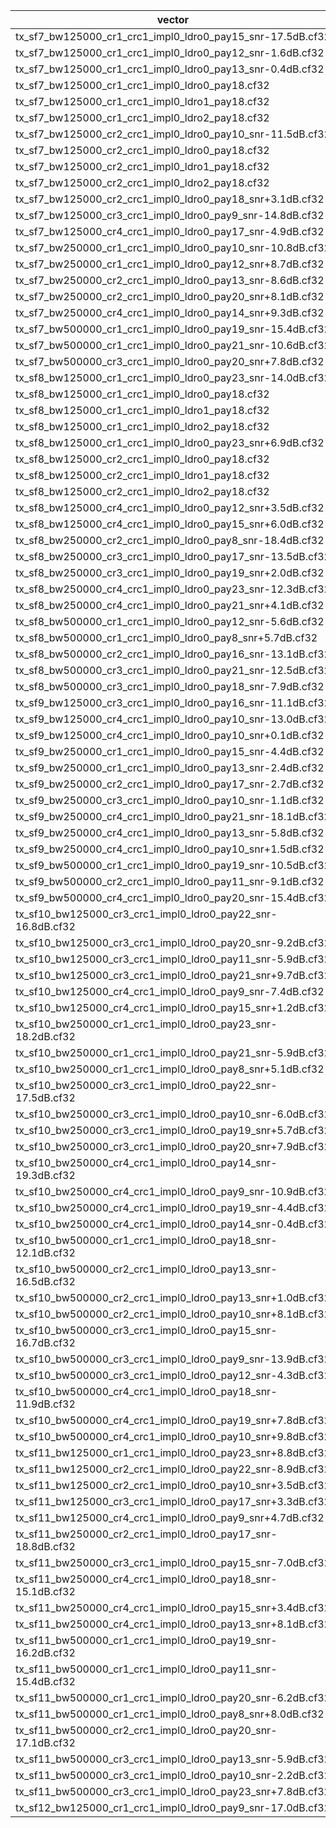 | vector | sf | bw | fs | cr | ldro_mode | crc | impl_header | snr_db | cpp_status | payload_len | match |
|---|---|---|---|---|---|---|---|---|---|---|---|
| tx_sf7_bw125000_cr1_crc1_impl0_ldro0_pay15_snr-17.5dB.cf32 | 7 | 125000 | 250000 | 1 | 0 | True | False | -17.48 | failed | 0 | False |
| tx_sf7_bw125000_cr1_crc1_impl0_ldro0_pay12_snr-1.6dB.cf32 | 7 | 125000 | 250000 | 1 | 0 | True | False | -1.65 | success | 18 | False |
| tx_sf7_bw125000_cr1_crc1_impl0_ldro0_pay13_snr-0.4dB.cf32 | 7 | 125000 | 500000 | 1 | 0 | True | False | -0.43 | success | 21 | False |
| tx_sf7_bw125000_cr1_crc1_impl0_ldro0_pay18.cf32 | 7 | 125000 | 500000 | 1 | 0 | True | False | None | success | 18 | True |
| tx_sf7_bw125000_cr1_crc1_impl0_ldro1_pay18.cf32 | 7 | 125000 | 500000 | 1 | 1 | True | False | None | success | 18 | True |
| tx_sf7_bw125000_cr1_crc1_impl0_ldro2_pay18.cf32 | 7 | 125000 | 500000 | 1 | 2 | True | False | None | failed | 0 | False |
| tx_sf7_bw125000_cr2_crc1_impl0_ldro0_pay10_snr-11.5dB.cf32 | 7 | 125000 | 1000000 | 2 | 0 | True | False | -11.46 | success | 17 | False |
| tx_sf7_bw125000_cr2_crc1_impl0_ldro0_pay18.cf32 | 7 | 125000 | 500000 | 2 | 0 | True | False | None | success | 18 | True |
| tx_sf7_bw125000_cr2_crc1_impl0_ldro1_pay18.cf32 | 7 | 125000 | 500000 | 2 | 1 | True | False | None | success | 18 | True |
| tx_sf7_bw125000_cr2_crc1_impl0_ldro2_pay18.cf32 | 7 | 125000 | 500000 | 2 | 2 | True | False | None | failed | 0 | False |
| tx_sf7_bw125000_cr2_crc1_impl0_ldro0_pay18_snr+3.1dB.cf32 | 7 | 125000 | 500000 | 2 | 0 | True | False | 3.06 | success | 28 | False |
| tx_sf7_bw125000_cr3_crc1_impl0_ldro0_pay9_snr-14.8dB.cf32 | 7 | 125000 | 500000 | 3 | 0 | True | False | -14.76 | failed | 0 | False |
| tx_sf7_bw125000_cr4_crc1_impl0_ldro0_pay17_snr-4.9dB.cf32 | 7 | 125000 | 500000 | 4 | 0 | True | False | -4.86 | success | 25 | False |
| tx_sf7_bw250000_cr1_crc1_impl0_ldro0_pay10_snr-10.8dB.cf32 | 7 | 250000 | 2000000 | 1 | 0 | True | False | -10.82 | success | 15 | False |
| tx_sf7_bw250000_cr1_crc1_impl0_ldro0_pay12_snr+8.7dB.cf32 | 7 | 250000 | 2000000 | 1 | 0 | True | False | 8.67 | success | 18 | False |
| tx_sf7_bw250000_cr2_crc1_impl0_ldro0_pay13_snr-8.6dB.cf32 | 7 | 250000 | 500000 | 2 | 0 | True | False | -8.62 | failed | 0 | False |
| tx_sf7_bw250000_cr2_crc1_impl0_ldro0_pay20_snr+8.1dB.cf32 | 7 | 250000 | 1000000 | 2 | 0 | True | False | 8.13 | success | 33 | False |
| tx_sf7_bw250000_cr4_crc1_impl0_ldro0_pay14_snr+9.3dB.cf32 | 7 | 250000 | 1000000 | 4 | 0 | True | False | 9.27 | success | 24 | False |
| tx_sf7_bw500000_cr1_crc1_impl0_ldro0_pay19_snr-15.4dB.cf32 | 7 | 500000 | 4000000 | 1 | 0 | True | False | -15.43 | failed | 0 | False |
| tx_sf7_bw500000_cr1_crc1_impl0_ldro0_pay21_snr-10.6dB.cf32 | 7 | 500000 | 4000000 | 1 | 0 | True | False | -10.58 | failed | 0 | False |
| tx_sf7_bw500000_cr3_crc1_impl0_ldro0_pay20_snr+7.8dB.cf32 | 7 | 500000 | 4000000 | 3 | 0 | True | False | 7.8 | failed | 0 | False |
| tx_sf8_bw125000_cr1_crc1_impl0_ldro0_pay23_snr-14.0dB.cf32 | 8 | 125000 | 1000000 | 1 | 0 | True | False | -14.01 | success | 36 | False |
| tx_sf8_bw125000_cr1_crc1_impl0_ldro0_pay18.cf32 | 8 | 125000 | 500000 | 1 | 0 | True | False | None | success | 18 | True |
| tx_sf8_bw125000_cr1_crc1_impl0_ldro1_pay18.cf32 | 8 | 125000 | 500000 | 1 | 1 | True | False | None | success | 18 | True |
| tx_sf8_bw125000_cr1_crc1_impl0_ldro2_pay18.cf32 | 8 | 125000 | 500000 | 1 | 2 | True | False | None | failed | 0 | False |
| tx_sf8_bw125000_cr1_crc1_impl0_ldro0_pay23_snr+6.9dB.cf32 | 8 | 125000 | 500000 | 1 | 0 | True | False | 6.91 | success | 35 | False |
| tx_sf8_bw125000_cr2_crc1_impl0_ldro0_pay18.cf32 | 8 | 125000 | 500000 | 2 | 0 | True | False | None | success | 18 | True |
| tx_sf8_bw125000_cr2_crc1_impl0_ldro1_pay18.cf32 | 8 | 125000 | 500000 | 2 | 1 | True | False | None | success | 18 | True |
| tx_sf8_bw125000_cr2_crc1_impl0_ldro2_pay18.cf32 | 8 | 125000 | 500000 | 2 | 2 | True | False | None | failed | 0 | False |
| tx_sf8_bw125000_cr4_crc1_impl0_ldro0_pay12_snr+3.5dB.cf32 | 8 | 125000 | 1000000 | 4 | 0 | True | False | 3.52 | success | 15 | False |
| tx_sf8_bw125000_cr4_crc1_impl0_ldro0_pay15_snr+6.0dB.cf32 | 8 | 125000 | 1000000 | 4 | 0 | True | False | 6.03 | success | 23 | False |
| tx_sf8_bw250000_cr2_crc1_impl0_ldro0_pay8_snr-18.4dB.cf32 | 8 | 250000 | 2000000 | 2 | 0 | True | False | -18.45 | failed | 0 | False |
| tx_sf8_bw250000_cr3_crc1_impl0_ldro0_pay17_snr-13.5dB.cf32 | 8 | 250000 | 2000000 | 3 | 0 | True | False | -13.47 | failed | 0 | False |
| tx_sf8_bw250000_cr3_crc1_impl0_ldro0_pay19_snr+2.0dB.cf32 | 8 | 250000 | 1000000 | 3 | 0 | True | False | 2.04 | success | 29 | False |
| tx_sf8_bw250000_cr4_crc1_impl0_ldro0_pay23_snr-12.3dB.cf32 | 8 | 250000 | 2000000 | 4 | 0 | True | False | -12.32 | success | 32 | False |
| tx_sf8_bw250000_cr4_crc1_impl0_ldro0_pay21_snr+4.1dB.cf32 | 8 | 250000 | 500000 | 4 | 0 | True | False | 4.14 | failed | 0 | False |
| tx_sf8_bw500000_cr1_crc1_impl0_ldro0_pay12_snr-5.6dB.cf32 | 8 | 500000 | 1000000 | 1 | 0 | True | False | -5.57 | failed | 0 | False |
| tx_sf8_bw500000_cr1_crc1_impl0_ldro0_pay8_snr+5.7dB.cf32 | 8 | 500000 | 4000000 | 1 | 0 | True | False | 5.7 | success | 14 | False |
| tx_sf8_bw500000_cr2_crc1_impl0_ldro0_pay16_snr-13.1dB.cf32 | 8 | 500000 | 2000000 | 2 | 0 | True | False | -13.11 | success | 21 | False |
| tx_sf8_bw500000_cr3_crc1_impl0_ldro0_pay21_snr-12.5dB.cf32 | 8 | 500000 | 4000000 | 3 | 0 | True | False | -12.52 | success | 30 | False |
| tx_sf8_bw500000_cr3_crc1_impl0_ldro0_pay18_snr-7.9dB.cf32 | 8 | 500000 | 1000000 | 3 | 0 | True | False | -7.88 | success | 27 | False |
| tx_sf9_bw125000_cr3_crc1_impl0_ldro0_pay16_snr-11.1dB.cf32 | 9 | 125000 | 1000000 | 3 | 0 | True | False | -11.14 | success | 22 | False |
| tx_sf9_bw125000_cr4_crc1_impl0_ldro0_pay10_snr-13.0dB.cf32 | 9 | 125000 | 250000 | 4 | 0 | True | False | -13.01 | success | 13 | False |
| tx_sf9_bw125000_cr4_crc1_impl0_ldro0_pay10_snr+0.1dB.cf32 | 9 | 125000 | 500000 | 4 | 0 | True | False | 0.09 | success | 15 | False |
| tx_sf9_bw250000_cr1_crc1_impl0_ldro0_pay15_snr-4.4dB.cf32 | 9 | 250000 | 1000000 | 1 | 0 | True | False | -4.38 | success | 24 | False |
| tx_sf9_bw250000_cr1_crc1_impl0_ldro0_pay13_snr-2.4dB.cf32 | 9 | 250000 | 500000 | 1 | 0 | True | False | -2.37 | success | 22 | False |
| tx_sf9_bw250000_cr2_crc1_impl0_ldro0_pay17_snr-2.7dB.cf32 | 9 | 250000 | 2000000 | 2 | 0 | True | False | -2.66 | success | 25 | False |
| tx_sf9_bw250000_cr3_crc1_impl0_ldro0_pay10_snr-1.1dB.cf32 | 9 | 250000 | 1000000 | 3 | 0 | True | False | -1.09 | success | 14 | False |
| tx_sf9_bw250000_cr4_crc1_impl0_ldro0_pay21_snr-18.1dB.cf32 | 9 | 250000 | 1000000 | 4 | 0 | True | False | -18.09 | failed | 0 | False |
| tx_sf9_bw250000_cr4_crc1_impl0_ldro0_pay13_snr-5.8dB.cf32 | 9 | 250000 | 1000000 | 4 | 0 | True | False | -5.78 | success | 19 | False |
| tx_sf9_bw250000_cr4_crc1_impl0_ldro0_pay10_snr+1.5dB.cf32 | 9 | 250000 | 1000000 | 4 | 0 | True | False | 1.53 | success | 14 | False |
| tx_sf9_bw500000_cr1_crc1_impl0_ldro0_pay19_snr-10.5dB.cf32 | 9 | 500000 | 1000000 | 1 | 0 | True | False | -10.52 | failed | 0 | False |
| tx_sf9_bw500000_cr2_crc1_impl0_ldro0_pay11_snr-9.1dB.cf32 | 9 | 500000 | 1000000 | 2 | 0 | True | False | -9.05 | success | 19 | False |
| tx_sf9_bw500000_cr4_crc1_impl0_ldro0_pay20_snr-15.4dB.cf32 | 9 | 500000 | 4000000 | 4 | 0 | True | False | -15.37 | failed | 0 | False |
| tx_sf10_bw125000_cr3_crc1_impl0_ldro0_pay22_snr-16.8dB.cf32 | 10 | 125000 | 1000000 | 3 | 0 | True | False | -16.82 | success | 30 | False |
| tx_sf10_bw125000_cr3_crc1_impl0_ldro0_pay20_snr-9.2dB.cf32 | 10 | 125000 | 250000 | 3 | 0 | True | False | -9.18 | failed | 0 | False |
| tx_sf10_bw125000_cr3_crc1_impl0_ldro0_pay11_snr-5.9dB.cf32 | 10 | 125000 | 250000 | 3 | 0 | True | False | -5.87 | failed | 0 | False |
| tx_sf10_bw125000_cr3_crc1_impl0_ldro0_pay21_snr+9.7dB.cf32 | 10 | 125000 | 500000 | 3 | 0 | True | False | 9.71 | success | 30 | False |
| tx_sf10_bw125000_cr4_crc1_impl0_ldro0_pay9_snr-7.4dB.cf32 | 10 | 125000 | 1000000 | 4 | 0 | True | False | -7.44 | success | 12 | False |
| tx_sf10_bw125000_cr4_crc1_impl0_ldro0_pay15_snr+1.2dB.cf32 | 10 | 125000 | 1000000 | 4 | 0 | True | False | 1.16 | success | 21 | False |
| tx_sf10_bw250000_cr1_crc1_impl0_ldro0_pay23_snr-18.2dB.cf32 | 10 | 250000 | 1000000 | 1 | 0 | True | False | -18.25 | failed | 0 | False |
| tx_sf10_bw250000_cr1_crc1_impl0_ldro0_pay21_snr-5.9dB.cf32 | 10 | 250000 | 1000000 | 1 | 0 | True | False | -5.92 | success | 28 | False |
| tx_sf10_bw250000_cr1_crc1_impl0_ldro0_pay8_snr+5.1dB.cf32 | 10 | 250000 | 2000000 | 1 | 0 | True | False | 5.11 | success | 12 | False |
| tx_sf10_bw250000_cr3_crc1_impl0_ldro0_pay22_snr-17.5dB.cf32 | 10 | 250000 | 2000000 | 3 | 0 | True | False | -17.47 | success | 35 | False |
| tx_sf10_bw250000_cr3_crc1_impl0_ldro0_pay10_snr-6.0dB.cf32 | 10 | 250000 | 500000 | 3 | 0 | True | False | -6.02 | failed | 0 | False |
| tx_sf10_bw250000_cr3_crc1_impl0_ldro0_pay19_snr+5.7dB.cf32 | 10 | 250000 | 2000000 | 3 | 0 | True | False | 5.73 | success | 25 | False |
| tx_sf10_bw250000_cr3_crc1_impl0_ldro0_pay20_snr+7.9dB.cf32 | 10 | 250000 | 2000000 | 3 | 0 | True | False | 7.94 | success | 32 | False |
| tx_sf10_bw250000_cr4_crc1_impl0_ldro0_pay14_snr-19.3dB.cf32 | 10 | 250000 | 1000000 | 4 | 0 | True | False | -19.32 | failed | 0 | False |
| tx_sf10_bw250000_cr4_crc1_impl0_ldro0_pay9_snr-10.9dB.cf32 | 10 | 250000 | 500000 | 4 | 0 | True | False | -10.86 | failed | 0 | False |
| tx_sf10_bw250000_cr4_crc1_impl0_ldro0_pay19_snr-4.4dB.cf32 | 10 | 250000 | 2000000 | 4 | 0 | True | False | -4.39 | success | 32 | False |
| tx_sf10_bw250000_cr4_crc1_impl0_ldro0_pay14_snr-0.4dB.cf32 | 10 | 250000 | 500000 | 4 | 0 | True | False | -0.44 | success | 22 | False |
| tx_sf10_bw500000_cr1_crc1_impl0_ldro0_pay18_snr-12.1dB.cf32 | 10 | 500000 | 2000000 | 1 | 0 | True | False | -12.13 | success | 25 | False |
| tx_sf10_bw500000_cr2_crc1_impl0_ldro0_pay13_snr-16.5dB.cf32 | 10 | 500000 | 1000000 | 2 | 0 | True | False | -16.52 | success | 19 | False |
| tx_sf10_bw500000_cr2_crc1_impl0_ldro0_pay13_snr+1.0dB.cf32 | 10 | 500000 | 1000000 | 2 | 0 | True | False | 0.99 | failed | 0 | False |
| tx_sf10_bw500000_cr2_crc1_impl0_ldro0_pay10_snr+8.1dB.cf32 | 10 | 500000 | 2000000 | 2 | 0 | True | False | 8.08 | success | 16 | False |
| tx_sf10_bw500000_cr3_crc1_impl0_ldro0_pay15_snr-16.7dB.cf32 | 10 | 500000 | 2000000 | 3 | 0 | True | False | -16.73 | success | 28 | False |
| tx_sf10_bw500000_cr3_crc1_impl0_ldro0_pay9_snr-13.9dB.cf32 | 10 | 500000 | 2000000 | 3 | 0 | True | False | -13.93 | success | 12 | False |
| tx_sf10_bw500000_cr3_crc1_impl0_ldro0_pay12_snr-4.3dB.cf32 | 10 | 500000 | 2000000 | 3 | 0 | True | False | -4.29 | success | 17 | False |
| tx_sf10_bw500000_cr4_crc1_impl0_ldro0_pay18_snr-11.9dB.cf32 | 10 | 500000 | 1000000 | 4 | 0 | True | False | -11.88 | failed | 0 | False |
| tx_sf10_bw500000_cr4_crc1_impl0_ldro0_pay19_snr+7.8dB.cf32 | 10 | 500000 | 1000000 | 4 | 0 | True | False | 7.83 | failed | 0 | False |
| tx_sf10_bw500000_cr4_crc1_impl0_ldro0_pay10_snr+9.8dB.cf32 | 10 | 500000 | 1000000 | 4 | 0 | True | False | 9.77 | failed | 0 | False |
| tx_sf11_bw125000_cr1_crc1_impl0_ldro0_pay23_snr+8.8dB.cf32 | 11 | 125000 | 1000000 | 1 | 0 | True | False | 8.76 | failed | 0 | False |
| tx_sf11_bw125000_cr2_crc1_impl0_ldro0_pay22_snr-8.9dB.cf32 | 11 | 125000 | 500000 | 2 | 0 | True | False | -8.87 | failed | 0 | False |
| tx_sf11_bw125000_cr2_crc1_impl0_ldro0_pay10_snr+3.5dB.cf32 | 11 | 125000 | 1000000 | 2 | 0 | True | False | 3.52 | failed | 0 | False |
| tx_sf11_bw125000_cr3_crc1_impl0_ldro0_pay17_snr+3.3dB.cf32 | 11 | 125000 | 500000 | 3 | 0 | True | False | 3.32 | failed | 0 | False |
| tx_sf11_bw125000_cr4_crc1_impl0_ldro0_pay9_snr+4.7dB.cf32 | 11 | 125000 | 1000000 | 4 | 0 | True | False | 4.74 | failed | 0 | False |
| tx_sf11_bw250000_cr2_crc1_impl0_ldro0_pay17_snr-18.8dB.cf32 | 11 | 250000 | 500000 | 2 | 0 | True | False | -18.75 | failed | 0 | False |
| tx_sf11_bw250000_cr3_crc1_impl0_ldro0_pay15_snr-7.0dB.cf32 | 11 | 250000 | 500000 | 3 | 0 | True | False | -7.04 | failed | 0 | False |
| tx_sf11_bw250000_cr4_crc1_impl0_ldro0_pay18_snr-15.1dB.cf32 | 11 | 250000 | 2000000 | 4 | 0 | True | False | -15.09 | failed | 0 | False |
| tx_sf11_bw250000_cr4_crc1_impl0_ldro0_pay15_snr+3.4dB.cf32 | 11 | 250000 | 500000 | 4 | 0 | True | False | 3.44 | success | 17 | False |
| tx_sf11_bw250000_cr4_crc1_impl0_ldro0_pay13_snr+8.1dB.cf32 | 11 | 250000 | 1000000 | 4 | 0 | True | False | 8.08 | failed | 0 | False |
| tx_sf11_bw500000_cr1_crc1_impl0_ldro0_pay19_snr-16.2dB.cf32 | 11 | 500000 | 4000000 | 1 | 0 | True | False | -16.25 | failed | 0 | False |
| tx_sf11_bw500000_cr1_crc1_impl0_ldro0_pay11_snr-15.4dB.cf32 | 11 | 500000 | 4000000 | 1 | 0 | True | False | -15.4 | success | 13 | False |
| tx_sf11_bw500000_cr1_crc1_impl0_ldro0_pay20_snr-6.2dB.cf32 | 11 | 500000 | 4000000 | 1 | 0 | True | False | -6.23 | failed | 0 | False |
| tx_sf11_bw500000_cr1_crc1_impl0_ldro0_pay8_snr+8.0dB.cf32 | 11 | 500000 | 2000000 | 1 | 0 | True | False | 7.99 | failed | 0 | False |
| tx_sf11_bw500000_cr2_crc1_impl0_ldro0_pay20_snr-17.1dB.cf32 | 11 | 500000 | 4000000 | 2 | 0 | True | False | -17.15 | failed | 0 | False |
| tx_sf11_bw500000_cr3_crc1_impl0_ldro0_pay13_snr-5.9dB.cf32 | 11 | 500000 | 4000000 | 3 | 0 | True | False | -5.91 | success | 17 | False |
| tx_sf11_bw500000_cr3_crc1_impl0_ldro0_pay10_snr-2.2dB.cf32 | 11 | 500000 | 4000000 | 3 | 0 | True | False | -2.19 | failed | 0 | False |
| tx_sf11_bw500000_cr3_crc1_impl0_ldro0_pay23_snr+7.8dB.cf32 | 11 | 500000 | 4000000 | 3 | 0 | True | False | 7.83 | failed | 0 | False |
| tx_sf12_bw125000_cr1_crc1_impl0_ldro0_pay9_snr-17.0dB.cf32 | 12 | 125000 | 1000000 | 1 | 0 | True | False | -17.03 | failed | 0 | False |